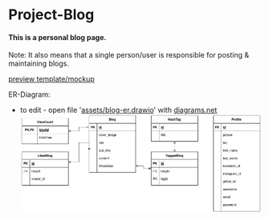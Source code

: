 # Project-Blog
#### This is a personal blog page.
Note: It also means that a single person/user is responsible for posting & maintaining blogs.

[preview template/mockup](https://startbootstrap.com/previews/clean-blog)

ER-Diagram:
* to edit - open file '[assets/blog-er.drawio](assets/blog-er.drawio)' with [diagrams.net](https://app.diagrams.net/?src=about)
![Blog ER](assets/blog-er.jpg)

